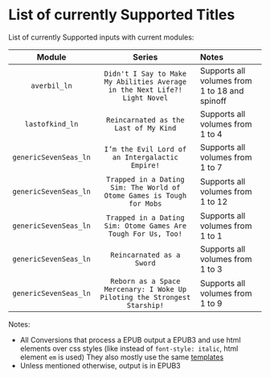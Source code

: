 # List of currently Supported Titles

List of currently Supported inputs with current modules:

|        Module         |                                   Series                                   | Notes                                         |
| :-------------------: | :------------------------------------------------------------------------: | :-------------------------------------------- |
|     `averbil_ln`      | `Didn't I Say to Make My Abilities Average in the Next Life?! Light Novel` | Supports all volumes from 1 to 18 and spinoff |
|    `lastofkind_ln`    |                   `Reincarnated as the Last of My Kind`                    | Supports all volumes from 1 to 4              |
| `genericSevenSeas_ln` |              `I’m the Evil Lord of an Intergalactic Empire!`               | Supports all volumes from 1 to 7              |
| `genericSevenSeas_ln` |   `Trapped in a Dating Sim: The World of Otome Games is Tough for Mobs`    | Supports all volumes from 1 to 12             |
| `genericSevenSeas_ln` |       `Trapped in a Dating Sim: Otome Games Are Tough For Us, Too!`        | Supports all volumes from 1 to 1              |
| `genericSevenSeas_ln` |                         `Reincarnated as a Sword`                          | Supports all volumes from 1 to 3              |
| `genericSevenSeas_ln` | `Reborn as a Space Mercenary: I Woke Up Piloting the Strongest Starship!`  | Supports all volumes from 1 to 9              |

Notes:
- All Conversions that process a EPUB output a EPUB3 and use html elements over css styles (like instead of `font-style: italic`, html element `em` is used)
  They also mostly use the same [templates](./templates/)
- Unless mentioned otherwise, output is in EPUB3
